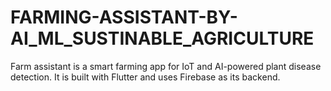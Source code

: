 # FARMING-ASSISTANT-BY-AI_ML_SUSTINABLE_AGRICULTURE
Farm assistant is a smart farming app for IoT and AI-powered plant disease detection. It is built with Flutter and uses Firebase as its backend.

